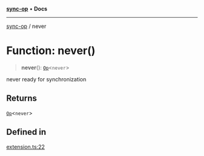 [**sync-op**](../README.md) • **Docs**

***

[sync-op](../README.md) / never

# Function: never()

> **never**(): [`Op`](../classes/Op.md)\<`never`\>

never ready for synchronization

## Returns

[`Op`](../classes/Op.md)\<`never`\>

## Defined in

[extension.ts:22](https://github.com/dhcmrlchtdj/sync-op/blob/163328e6c4e45f4e1851de6e0cd2086a60714f03/src/extension.ts#L22)
